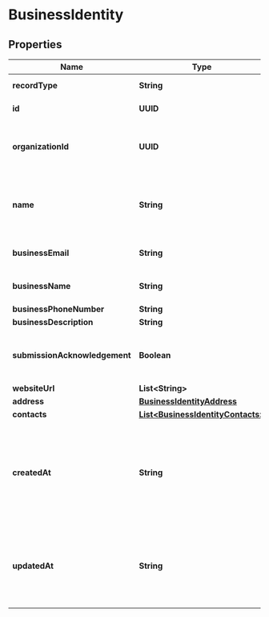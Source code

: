 

# BusinessIdentity


## Properties

Name | Type | Description | Notes
------------ | ------------- | ------------- | -------------
**recordType** | **String** |  |  [optional] [readonly]
**id** | **UUID** |  |  [optional] [readonly]
**organizationId** | **UUID** | The ID of the organization that owns the record |  [optional] [readonly]
**name** | **String** | The name of the business identity on the telnyx platform |  [optional]
**businessEmail** | **String** | The email of the business |  [optional]
**businessName** | **String** | The name of the business |  [optional]
**businessPhoneNumber** | **String** |  |  [optional]
**businessDescription** | **String** |  |  [optional]
**submissionAcknowledgement** | **Boolean** | User acceptance of the terms of submission |  [optional]
**websiteUrl** | **List&lt;String&gt;** |  |  [optional]
**address** | [**BusinessIdentityAddress**](BusinessIdentityAddress.md) |  |  [optional]
**contacts** | [**List&lt;BusinessIdentityContacts&gt;**](BusinessIdentityContacts.md) |  |  [optional]
**createdAt** | **String** | An ISO 8601 datetime string for when the business identity was added to the Telnyx platform |  [optional] [readonly]
**updatedAt** | **String** | An ISO 8601 datetime string for when the business identity was updated |  [optional] [readonly]



